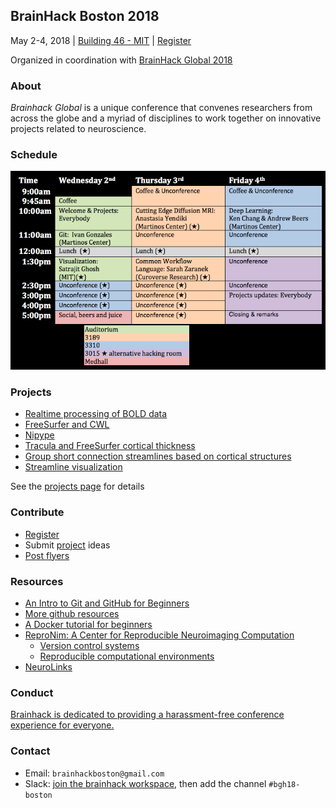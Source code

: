 ## BrainHack Boston 2018

May 2-4, 2018 | [Building 46 - MIT](https://goo.gl/maps/FPdnf5G9rEE2) | [Register](https://goo.gl/de4J2P)

Organized in coordination with [BrainHack Global 2018](http://www.brainhack.org/global2018/)

### About

*Brainhack Global* is a unique conference that convenes researchers from across the globe and a myriad of disciplines to work together on innovative projects related to neuroscience.

### Schedule

![schedule](brainhack_schedule.png)

### Projects
- [Realtime processing of BOLD data](projects.md#realtime-visualizationanalysis-of-bold-data)
- [FreeSurfer and CWL](projects.md#freesurfer-and-the-common-workflow-language)
- [Nipype](projects.md#nipype)
- [Tracula and FreeSurfer cortical thickness](projects.md#tracula-and-freesurfer-cortical-thickness)
- [Group short connection streamlines based on cortical structures](projects.md#group-short-connection-streamlines-based-on-cortical-structures)
- [Streamline visualization](projects.md#streamline-visualization)

See the [projects page](projects.md) for details

### Contribute
- [Register](https://goo.gl/de4J2P)
- Submit [project](projects.md) ideas
- [Post flyers](brainhack-boston-2018.pdf)

### Resources

- [An Intro to Git and GitHub for Beginners](https://product.hubspot.com/blog/git-and-github-tutorial-for-beginners)
- [More github resources](https://guides.github.com/)
- [A Docker tutorial for beginners](https://docker-curriculum.com/)
- [ReproNim: A Center for Reproducible Neuroimaging Computation](http://www.reproducibleimaging.org/#training)
  - [Version control systems](http://www.reproducibleimaging.org/module-reproducible-basics/02-vcs/)
  - [Reproducible computational environments](http://www.reproducibleimaging.org/module-dataprocessing/04-containers/)
- [NeuroLinks](https://brainhack101.github.io/neurolinks/)

###  Conduct

[Brainhack is dedicated to providing a harassment-free conference experience for everyone.](http://www.brainhack.org/global2018/codeofconduct.html)

### Contact

- Email: `brainhackboston@gmail.com`
- Slack: [join the brainhack workspace](https://brainhack-slack-invite.herokuapp.com/), then add the channel `#bgh18-boston`
